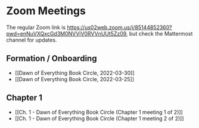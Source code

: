 # Zoom Meetings

The regular Zoom link is <https://us02web.zoom.us/j/85144852360?pwd=enNuVXQxcGd3M0NVVjV0RVVnUUt5Zz09>, but check the Mattermost channel for updates.

## Formation / Onboarding

- [[Dawn of Everything Book Circle, 2022-03-30]]
- [[Dawn of Everything Book Circle, 2022-03-25]]

## Chapter 1

- [[Ch. 1 - Dawn of Everything Book Circle (Chapter 1 meeting 1 of 2)]]
- [[Ch. 1 - Dawn of Everything Book Circle (Chapter 1 meeting 2 of 2)]]

